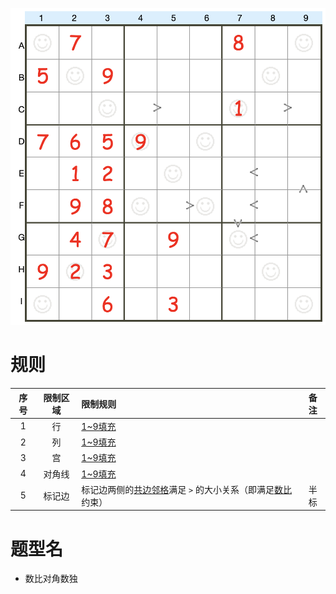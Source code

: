 ![](../../../images/sudoku/数比+对角数独.png)

# 规则

| 序号  | 限制区域 | 限制规则                                | 备注  |
|:---:|:----:|:------------------------------------|:---:|
|  1  |  行   | [1~9填充]                             |     |
|  2  |  列   | [1~9填充]                             |     |
|  3  |  宫   | [1~9填充]                             |     |
|  4  | 对角线  | [1~9填充]                             |     |
|  5  | 标记边  | 标记边两侧的[共边邻格]满足 `>` 的大小关系（即满足[数比]约束） | 半标  |

# 题型名

- 数比对角数独

[1~9填充]: ../../../rules.md#1~9填充

[共边邻格]: ../../../rules.md#共边邻格

[数比]: ../../../rules.md#数比